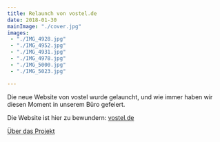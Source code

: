 ```yaml
---
title: Relaunch von vostel.de
date: 2018-01-30
mainImage: "./cover.jpg"
images:
 - "./IMG_4928.jpg"
 - "./IMG_4952.jpg"
 - "./IMG_4931.jpg"
 - "./IMG_4978.jpg"
 - "./IMG_5000.jpg"
 - "./IMG_5023.jpg"

---
```


Die neue Website von vostel wurde gelauncht, und wie immer haben wir diesen Moment in unserem Büro gefeiert. 

Die Website ist hier zu bewundern: [vostel.de](https://vostel.de)

[Über das Projekt](/projekte/vostel/)  
